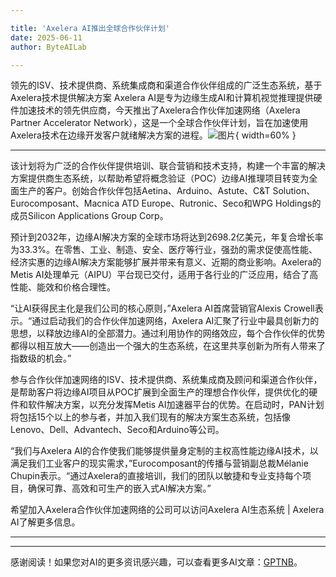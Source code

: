 ```yaml
---

title: 'Axelera AI推出全球合作伙伴计划'
date: 2025-06-11
author: ByteAILab

---
```


领先的ISV、技术提供商、系统集成商和渠道合作伙伴组成的广泛生态系统，基于Axelera技术提供解决方案
Axelera AI是专为边缘生成AI和计算机视觉推理提供硬件加速技术的领先供应商，今天推出了Axelera合作伙伴加速网络（Axelera Partner Accelerator Network），这是一个全球合作伙伴计划，旨在加速使用Axelera技术在边缘开发客户就绪解决方案的进程。![图片](https://ai-techpark.com/wp-content/uploads/Axelera.jpg){ width=60% }

---
该计划将为广泛的合作伙伴提供培训、联合营销和技术支持，构建一个丰富的解决方案提供商生态系统，以帮助希望将概念验证（POC）边缘AI推理项目转变为全面生产的客户。创始合作伙伴包括Aetina、Arduino、Astute、C&T Solution、Eurocomposant、Macnica ATD Europe、Rutronic、Seco和WPG Holdings的成员Silicon Applications Group Corp。

预计到2032年，边缘AI解决方案的全球市场将达到2698.2亿美元，年复合增长率为33.3%。在零售、工业、制造、安全、医疗等行业，强劲的需求促使高性能、经济实惠的边缘AI解决方案能够扩展并带来有意义、近期的商业影响。Axelera的Metis AI处理单元（AIPU）平台现已交付，适用于各行业的广泛应用，结合了高性能、能效和价格合理性。

“让AI获得民主化是我们公司的核心原则，”Axelera AI首席营销官Alexis Crowell表示。“通过启动我们的合作伙伴加速网络，Axelera AI汇聚了行业中最具创新力的思想，以释放边缘AI的全部潜力。通过利用协作的网络效应，每个合作伙伴的优势都得以相互放大——创造出一个强大的生态系统，在这里共享创新为所有人带来了指数级的机会。”

参与合作伙伴加速网络的ISV、技术提供商、系统集成商及顾问和渠道合作伙伴，是帮助客户将边缘AI项目从POC扩展到全面生产的理想合作伙伴，提供优化的硬件和软件解决方案，以充分发挥Metis AI加速器平台的优势。在启动时，PAN计划将包括15个以上的参与者，并加入我们现有的解决方案生态系统，包括像Lenovo、Dell、Advantech、Seco和Arduino等公司。

“我们与Axelera AI的合作使我们能够提供量身定制的主权高性能边缘AI技术，以满足我们工业客户的现实需求，”Eurocomposant的传播与营销副总裁Mélanie Chupin表示。“通过Axelera的直接培训，我们的团队以敏捷和专业支持每个项目，确保可靠、高效和可生产的嵌入式AI解决方案。”

希望加入Axelera合作伙伴加速网络的公司可以访问Axelera AI生态系统 | Axelera AI了解更多信息。

---
---
感谢阅读！如果您对AI的更多资讯感兴趣，可以查看更多AI文章：[GPTNB](https://gptnb.com)。